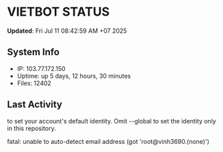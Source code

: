 # VIETBOT STATUS
**Updated**: Fri Jul 11 08:42:59 AM +07 2025

## System Info
- IP: 103.77.172.150
- Uptime: up 5 days, 12 hours, 30 minutes
- Files: 12402

## Last Activity

to set your account's default identity.
Omit --global to set the identity only in this repository.

fatal: unable to auto-detect email address (got 'root@vinh3690.(none)')
